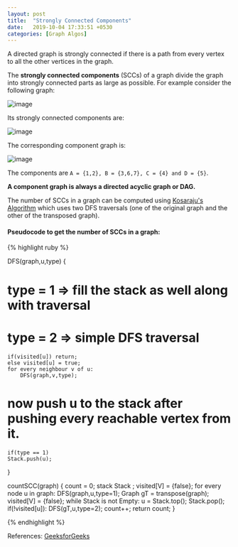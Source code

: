 ```yaml
---
layout: post
title:  "Strongly Connected Components"
date:   2019-10-04 17:33:51 +0530
categories: [Graph Algos]
---
```


A directed graph is strongly connected if there is a path from every vertex to all the other vertices in the graph.

The **strongly connected components** (SCCs) of a graph divide the graph into strongly connected parts as large as possible. For example consider the following graph:

![image](https://user-images.githubusercontent.com/41137582/66206262-3564e680-e6cd-11e9-9cc6-308e66003cee.png)

Its strongly connected components are:

![image](https://user-images.githubusercontent.com/41137582/66206331-6ba26600-e6cd-11e9-965a-450831681dd9.png)

The corresponding component graph is:

![image](https://user-images.githubusercontent.com/41137582/66206985-39920380-e6cf-11e9-99cc-fa762250e5ae.png)

The components are `A = {1,2}, B = {3,6,7}, C = {4} and D = {5}`.

**A component graph is always a directed acyclic graph or DAG.**

The number of SCCs in a graph can be computed using [Kosaraju's Algorithm][ka] which uses two DFS traversals (one of the original graph and the other of the transposed graph).

#### Pseudocode to get the number of SCCs in a graph:

{% highlight ruby %}

DFS(graph,u,type)
{
# type = 1 => fill the stack as well along with traversal
# type = 2 => simple DFS traversal
	if(visited[u]) return; 
	else visited[u] = true; 
	for every neighbour v of u:
		DFS(graph,v,type);
		
# now push u to the stack after pushing every reachable vertex from it.
	if(type == 1)
	Stack.push(u); 
}
	
countSCC(graph)
{
	count = 0;
	stack Stack ;
	visited[V] = {false};
	for every node u in graph:
		DFS(graph,u,type=1);
	Graph gT = transpose(graph);
	visited[V] = {false};
	while Stack is not Empty:
		u = Stack.top();
		Stack.pop();
		if(!visited[u]):
			DFS(gT,u,type=2);
			count++;
	return count;
}	

{% endhighlight %}

References: [GeeksforGeeks][gfg]

[gfg]: https://www.geeksforgeeks.org/strongly-connected-components/
[ka]: https://en.wikipedia.org/wiki/Kosaraju%27s_algorithm